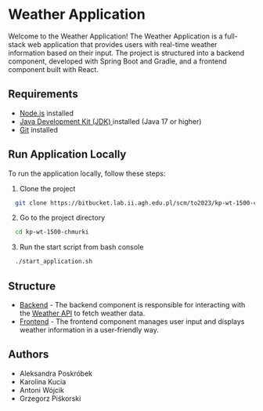 # Weather Application

Welcome to the Weather Application! The Weather Application is a full-stack web application that provides users with real-time weather information based on their input. The project is structured into a backend component, developed with Spring Boot and Gradle, and a frontend component built with React.

## Requirements
- [Node.js](https://nodejs.org/en) installed
- [Java Development Kit (JDK) ](https://www.oracle.com/java/technologies/downloads/) installed (Java 17 or higher)
- [Git](https://git-scm.com/) installed


## Run Application Locally

To run the application locally, follow these steps:

1. Clone the project

```bash
  git clone https://bitbucket.lab.ii.agh.edu.pl/scm/to2023/kp-wt-1500-chmurki.git
```

2. Go to the project directory

```bash
  cd kp-wt-1500-chmurki
```

3. Run the start script from bash console

```bash
  ./start_application.sh
```

## Structure
- [Backend](https://bitbucket.lab.ii.agh.edu.pl/projects/TO2023/repos/kp-wt-1500-chmurki/browse?at=refs%2Fheads%2FM1) - The backend component is responsible for interacting with the [Weather API](https://www.weatherapi.com/) to fetch weather data.
- [Frontend](https://bitbucket.lab.ii.agh.edu.pl/projects/TO2023/repos/kp-wt-1500-chmurki/browse/frontend?at=refs%2Fheads%2FM1) - The frontend component manages user input and displays weather information in a user-friendly way.


## Authors

- Aleksandra Poskróbek
- Karolina Kucia
- Antoni Wójcik
- Grzegorz Piśkorski

